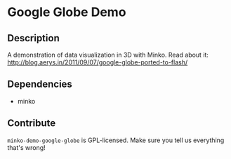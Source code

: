 Google Globe Demo
=================


Description
-----------

A demonstration of data visualization in 3D with Minko.
Read about it: http://blog.aerys.in/2011/09/07/google-globe-ported-to-flash/


Dependencies
------------

* minko


Contribute
----------

`minko-demo-google-globe` is GPL-licensed.  Make sure you tell us everything that's wrong!
